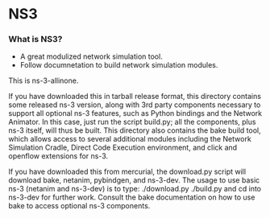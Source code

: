 # NS3

### What is NS3?
  - A great modulized network simulation tool. 
  - Follow documnetation to build network simulation modules. 
  
This is ns-3-allinone.

If you have downloaded this in tarball release format, this directory
contains some released ns-3 version, along with 3rd party components
necessary to support all optional ns-3 features, such as Python
bindings and the Network Animator.  In this case, just run the
script build.py; all the components, plus ns-3 itself, will thus be
built.  This directory also contains the bake build tool, which allows
access to several additional modules including the Network Simulation
Cradle, Direct Code Execution environment, and click and openflow 
extensions for ns-3.

If you have downloaded this from mercurial, the download.py script will
download bake, netanim, pybindgen, and ns-3-dev.  The usage to use
basic ns-3 (netanim and ns-3-dev) is to type:
./download.py
./build.py
and cd into ns-3-dev for further work.  Consult the bake documentation
on how to use bake to access optional ns-3 components.
